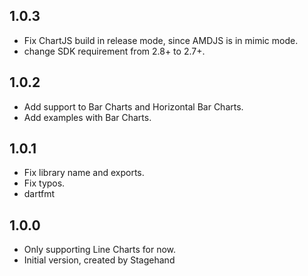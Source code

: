 ## 1.0.3

- Fix ChartJS build in release mode, since AMDJS is in mimic mode.
- change SDK requirement from 2.8+ to 2.7+. 

## 1.0.2

- Add support to Bar Charts and Horizontal Bar Charts.
- Add examples with Bar Charts.

## 1.0.1

- Fix library name and exports.
- Fix typos.
- dartfmt

## 1.0.0

- Only supporting Line Charts for now.
- Initial version, created by Stagehand
